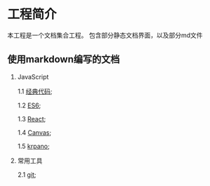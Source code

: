 # 工程简介

本工程是一个文档集合工程。
包含部分静态文档界面，以及部分md文件


## 使用markdown编写的文档

1. JavaScript

    1.1 [经典代码](doc/javaScript/classicCase/classicCase.md);

    1.2 [ES6](doc/javaScript/es6/es6Index.md);

    1.3 [React](doc/javaScript/react/index.md);
    
    1.4 [Canvas](doc/javaScript/canvas/index.md);

    1.5 [krpano](doc/javaScript/krpano/index.md);

2. 常用工具

    2.1 [git](doc/tools/git/gitOperate.md);